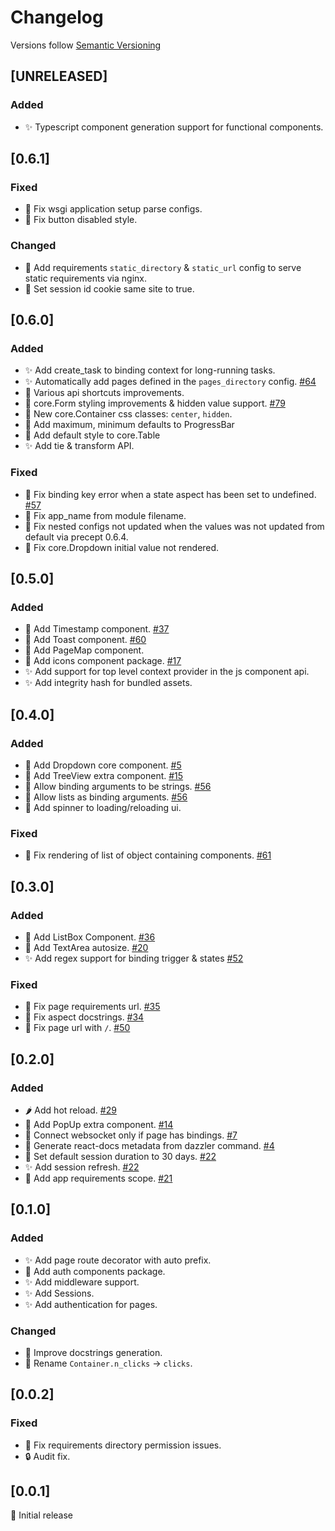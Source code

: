 # Changelog

Versions follow [Semantic Versioning](https://www.semver.org)

## [UNRELEASED]
### Added

- :sparkles: Typescript component generation support for functional components.

## [0.6.1]
### Fixed

- :bug: Fix wsgi application setup parse configs.
- :bug: Fix button disabled style.

### Changed

- :wrench: Add requirements `static_directory` & `static_url` config to serve static requirements via nginx.
- :construction: Set session id cookie same site to true. 

## [0.6.0]
### Added

- :sparkles: Add create_task to binding context for long-running tasks.
- :sparkles: Automatically add pages defined in the `pages_directory` config. [#64](https://github.com/T4rk1n/dazzler/issues/64)
- :construction: Various api shortcuts improvements.
- :rice: core.Form styling improvements & hidden value support. [#79](https://github.com/T4rk1n/dazzler/issues/79)
- :rice: New core.Container css classes: `center`, `hidden`.
- :rice: Add maximum, minimum defaults to ProgressBar
- :rice: Add default style to core.Table
- :sparkles: Add tie & transform API.

### Fixed

- :bug: Fix binding key error when a state aspect has been set to undefined. [#57](https://github.com/T4rk1n/dazzler/issues/57)
- :bug: Fix app_name from module filename.
- :bug: Fix nested configs not updated when the values was not updated from default via precept 0.6.4.
- :bug: Fix core.Dropdown initial value not rendered.

## [0.5.0]
### Added

- :rice: Add Timestamp component. [#37](https://github.com/T4rk1n/dazzler/issues/37)
- :rice: Add Toast component. [#60](https://github.com/T4rk1n/dazzler/issues/60)
- :rice: Add PageMap component.
- :rice: Add icons component package. [#17](https://github.com/T4rk1n/dazzler/issues/17)
- :sparkles: Add support for top level context provider in the js component api.
- :sparkles: Add integrity hash for bundled assets.

## [0.4.0]
### Added

- :rice: Add Dropdown core component. [#5](https://github.com/T4rk1n/dazzler/issues/5)
- :rice: Add TreeView extra component. [#15](https://github.com/T4rk1n/dazzler/issues/15)
- :hammer: Allow binding arguments to be strings. [#56](https://github.com/T4rk1n/dazzler/issues/56)
- :hammer: Allow lists as binding arguments. [#56](https://github.com/T4rk1n/dazzler/issues/56)
- :hammer: Add spinner to loading/reloading ui.

### Fixed

- :bug: Fix rendering of list of object containing components. [#61](https://github.com/T4rk1n/dazzler/issues/61)

## [0.3.0]
### Added

- :rice: Add ListBox Component. [#36](https://github.com/T4rk1n/dazzler/issues/36)
- :rice: Add TextArea autosize. [#20](https://github.com/T4rk1n/dazzler/issues/20)
- :sparkles: Add regex support for binding trigger & states [#52](https://github.com/T4rk1n/dazzler/pull/52)

### Fixed

- :bug: Fix page requirements url. [#35](https://github.com/T4rk1n/dazzler/issues/35)
- :bug: Fix aspect docstrings. [#34](https://github.com/T4rk1n/dazzler/issues/34)
- :bug: Fix page url with `/`. [#50](https://github.com/T4rk1n/dazzler/issues/50)

## [0.2.0]
### Added

- :hot_pepper: Add hot reload. [#29](https://github.com/T4rk1n/dazzler/pull/29)
- :rice: Add PopUp extra component. [#14](https://github.com/T4rk1n/dazzler/issues/14)
- :hammer: Connect websocket only if page has bindings. [#7](https://github.com/T4rk1n/dazzler/issues/7)
- :hammer: Generate react-docs metadata from dazzler command. [#4](https://github.com/T4rk1n/dazzler/issues/4)
- :wrench: Set default session duration to 30 days. [#22](https://github.com/T4rk1n/dazzler/issues/22)
- :sparkles: Add session refresh. [#22](https://github.com/T4rk1n/dazzler/issues/22)
- :hammer: Add app requirements scope. [#21](https://github.com/T4rk1n/dazzler/issues/21)

## [0.1.0]
### Added

- :sparkles: Add page route decorator with auto prefix.
- :rice: Add auth components package.
- :sparkles: Add middleware support.
- :sparkles: Add Sessions.
- :sparkles: Add authentication for pages.

### Changed

- :construction: Improve docstrings generation.
- :hammer: Rename `Container.n_clicks` -> `clicks`.

## [0.0.2]
### Fixed

- :bug: Fix requirements directory permission issues.
- :lock: Audit fix.

## [0.0.1]

:tada: Initial release
